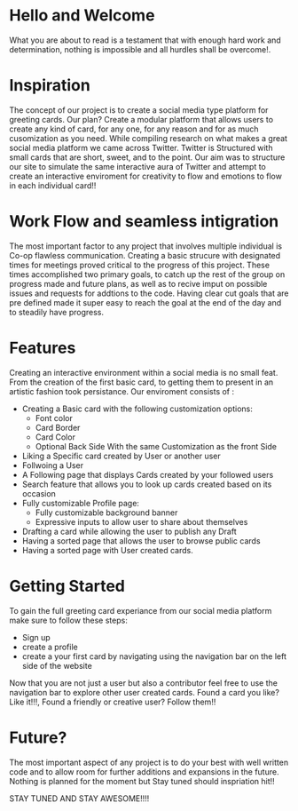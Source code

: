 # Hello and Welcome

What you are about to read is a testament that with enough hard work and determination,
nothing is impossible and all hurdles shall be overcome!.


# Inspiration

The concept of our project is to create a social media type platform for greeting cards.
Our plan? Create a modular platform that allows users to create any kind of card, for any one,
for any reason and for as much cusomization as you need. While compiling research on what makes
a great social media platform we came across Twitter. Twitter is Structured with small cards that
are short, sweet, and to the point. Our aim was to structure our site to simulate the same interactive
aura of Twitter and attempt to create an interactive enviroment for creativity to flow and emotions to flow 
in each individual card!!



# Work Flow and seamless intigration

The most important factor to any project that involves multiple individual is Co-op flawless communication.
Creating a basic strucure with designated times for meetings proved critical to the progress of this project.
These times accomplished two primary goals, to catch up the rest of the group on progress made and future plans,
as well as to recive imput on possible issues and requests for addtions to the code. Having clear cut goals 
that are pre defined made it super easy to reach the goal at the end of the day and to steadily have progress.

# Features

Creating an interactive environment within a social media is no small feat.
From the creation of the first basic card, to getting them to present in an artistic fashion took persistance.
Our enviroment consists of :

- Creating a Basic card with the following customization options:
    - Font color
    - Card Border
    - Card Color
    - Optional Back Side With the same Customization as the front Side
- Liking a Specific card created by User or another user
- Follwoing a User
- A Following page that displays Cards created by your followed users
- Search feature that allows you to look up cards created based on its occasion
- Fully customizable Profile page:
    - Fully customizable background banner
    - Expressive inputs to allow user to share about themselves
- Drafting a card while allowing the user to publish any Draft
- Having a sorted page that allows the user to browse public cards
- Having a sorted page with User created cards.

# Getting Started 

To gain the full greeting card experiance from our social media platform make sure to follow these steps:

- Sign up
- create a profile
- create a your first card by navigating using the navigation bar on the left side of the website

Now that you are not just a user but also a contributor feel free to use the navigation bar to explore
other user created cards. Found a card you like? Like it!!!, Found a friendly or creative user? 
Follow them!!

# Future?

The most important aspect of any project is to do your best with well written code and
to allow room for further additions and expansions in the future. Nothing is planned for the moment
but Stay tuned should inspriation hit!!

STAY TUNED AND STAY AWESOME!!!!
